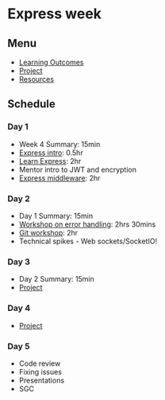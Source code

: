 # Express week

## Menu

- [Learning Outcomes](./learning-outcomes.md)
- [Project](./project.md)
- [Resources](./resources)

## Schedule

### Day 1

- Week 4 Summary: 15min
- [Express intro](https://github.com/oliverjam/express-intro): 0.5hr
- [Learn Express](https://github.com/oliverjam/learn-express): 2hr
- Mentor intro to JWT and encryption
- [Express middleware](https://github.com/oliverjam/learn-express-middleware): 2hr

### Day 2

- Day 1 Summary: 15min
- [Workshop on error handling](https://github.com/oliverjam/learn-node-error-handling): 2hrs 30mins
- [Git workshop](https://github.com/foundersandcoders/git-workflow-workshop-for-two): 2hr
- Technical spikes - Web sockets/SocketIO!

### Day 3

- Day 2 Summary: 15min
- [Project](./project.md)

### Day 4

- [Project](./project.md)

### Day 5

- Code review
- Fixing issues
- Presentations
- SGC
